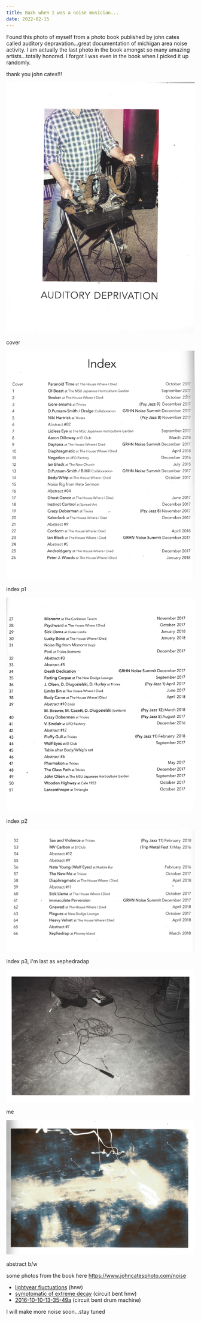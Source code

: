 ```yaml
---
title: Back when I was a noise musician...
date: 2022-02-15
---
```


Found this photo of myself from a photo book published by john cates called
auditory depravation...great documentation of michigan area noise activity. I
am actually the last photo in the book amongst so many amazing
artists...totally honored. I forgot I was even in the book when I picked it up
randomly.

thank you john cates!!!

<img src="/photos/noise/cover-crop-fs8.png" />

cover

<img src="/photos/noise/out20-crop-fs8.png" />

index p1

<img src="/photos/noise/out21-crop-fs8.png" />

index p2

<img src="/photos/noise/out22-crop-fs8.png" />

index p3, i'm last as xephedradap

<img src="/photos/noise/out15-crop-fs8.png" />

me

<img src="/photos/noise/out16-crop-fs8.png" />

abstract b/w

some photos from the book here https://www.johncatesphoto.com/noise


- [lightyear fluctuations](https://soundcloud.com/xephedradap/amazingnoisetreasure) (hnw)
- [symptomatic of extreme decay](https://soundcloud.com/xephedradap/symptomatic-of-extreme-decay) (circuit bent hnw)
- [2016-10-10-13-35-49a](https://soundcloud.com/xephedradap/2016-10-10-13-35-49a) (circuit bent drum machine)

I will make more noise soon...stay tuned
